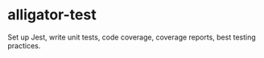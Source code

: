 # alligator-test
Set up Jest, write unit tests, code coverage, coverage reports, best testing practices.
